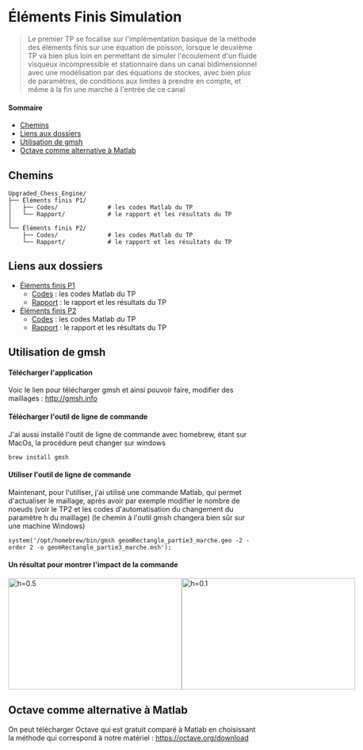 # Éléments Finis Simulation
> Le premier TP se focalise sur l'implémentation basique de la méthode des éléments finis sur une équation de poisson, lorsque le deuxième TP va bien plus loin en permettant de simuler l'écoulement d'un fluide visqueux incompressible et stationnaire dans un canal bidimensionnel avec une modélisation par des équations de stockes, avec bien plus de paramètres, de conditions aux limites à prendre en compte, et même à la fin une marche à l'entrée de ce canal

#### Sommaire 
* [Chemins](#chemins)
* [Liens aux dossiers](#liens-aux-dossiers)
* [Utilisation de gmsh](#utilisation-de-gmsh)
* [Octave comme alternative à Matlab](#octave-comme-alternative-à-Matlab)

## Chemins 
```
Upgraded_Chess_Engine/
├── Éléments finis P1/
│   ├── Codes/              # les codes Matlab du TP
│   └── Rapport/            # le rapport et les résultats du TP
│
└── Éléments finis P2/
    ├── Codes/              # les codes Matlab du TP
    └── Rapport/            # le rapport et les résultats du TP
```

## Liens aux dossiers
* [Éléments finis P1](./TP1/) 
    * [Codes](./Chess_Engine/Codes/) : les codes Matlab du TP
    * [Rapport](./Chess_Engine/Rapport/) : le rapport et les résultats du TP
* [Éléments finis P2](./TP2/)
    * [Codes](./Chess_Engine/Codes/) : les codes Matlab du TP
    * [Rapport](./Chess_Engine/Rapport/) : le rapport et les résultats du TP

## Utilisation de gmsh
#### Télécharger l'application
Voic le lien pour télécharger gmsh et ainsi pouvoir faire, modifier des maillages : http://gmsh.info
#### Télécharger l'outil de ligne de commande 
J'ai aussi installé l'outil de ligne de commande avec homebrew, étant sur MacOs, la procédure peut changer sur windows
```
brew install gmsh
```
#### Utiliser l'outil de ligne de commande
Maintenant, pour l'utiliser, j'ai utilisé une commande Matlab, qui permet d'actualiser le maillage, après avoir par exemple modifier le nombre de noeuds (voir le TP2 et les codes d'automatisation du changement du paramètre h du maillage) (le chemin à l'outil gmsh changera bien sûr sur une machine Windows)
```
system('/opt/homebrew/bin/gmsh geomRectangle_partie3_marche.geo -2 -order 2 -o geomRectangle_partie3_marche.msh');
```
#### Un résultat pour montrer l'impact de la commande 
<div style="display: flex; justify-content: space-around; align-items: center;">
  <img src="./TP2/Rapport/Résultats/Maillage/maillage_exo3_h_0_5.png" alt="h=0.5" width="350" height="225"/>
  <img src="./TP2/Rapport/Résultats/Maillage/Premier_maillage_ordre2.png" alt="h=0.1" width="350" height="225"/>
</div>


## Octave comme alternative à Matlab 
On peut télécharger Octave qui est gratuit comparé à Matlab en choisissant la méthode qui correspond à notre matériel : https://octave.org/download